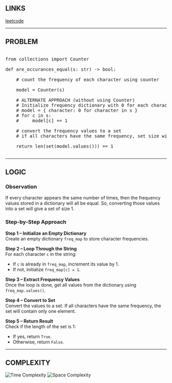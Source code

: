 ## LINKS
[leetcode](https://leetcode.com/problems/check-if-all-characters-have-equal-number-of-occurrences?envType=problem-list-v2&envId=string)

---
## PROBLEM

<pre>

from collections import Counter

def are_occurances_equal(s: str) -> bool:

    # count the frequency of each character using counter

    model = Counter(s)

    # ALTERNATE APPROACH (without using Counter)
    # Initialize frequency dictionary with 0 for each character
    # model = { character: 0 for character in s }
    # for c in s:
    #     model[c] += 1

    # convert the frequency values to a set
    # if all characters have the same frequency, set size will be 1

    return len(set(model.values())) == 1

</pre>


---
## LOGIC 

### Observation  
If every character appears the same number of times, then the frequency values stored in a dictionary will all be equal. So, converting those values into a set will give a set of size 1.

### Step-by-Step Approach

**Step 1 – Initialize an Empty Dictionary**  
Create an empty dictionary `freq_map` to store character frequencies.

**Step 2 – Loop Through the String**  
For each character `c` in the string:
- If `c` is already in `freq_map`, increment its value by 1.
- If not, initialize `freq_map[c] = 1`.

**Step 3 – Extract Frequency Values**  
Once the loop is done, get all values from the dictionary using `freq_map.values()`.

**Step 4 – Convert to Set**  
Convert the values to a set. If all characters have the same frequency, the set will contain only one element.

**Step 5 – Return Result**  
Check if the length of the set is 1:
- If yes, return `True`.
- Otherwise, return `False`.

---

## COMPLEXITY

![Time Complexity](https://img.shields.io/badge/Time-O(n)-blue)
![Space Complexity](https://img.shields.io/badge/Space-O(n)-green)
